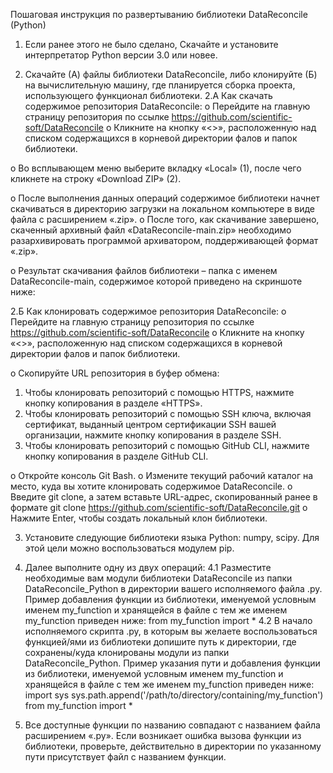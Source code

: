 
Пошаговая инструкция по развертыванию библиотеки DataReconcile (Python)

1. Если ранее этого не было сделано, Скачайте и установите интерпретатор Python версии 3.0 или новее.

2. Скачайте (А) файлы библиотеки DataReconcile, либо клонируйте (Б) на вычислительную машину, где планируется сборка проекта, использующего функционал библиотеки.
2.А Как скачать содержимое репозитория DataReconcile:
o	Перейдите на главную страницу репозитория по ссылке https://github.com/scientific-soft/DataReconcile
o	Кликните на кнопку «<>», расположенную над списком содержащихся в корневой директории фалов и папок библиотеки.
 
o	Во всплывающем меню выберите вкладку «Local» (1), после чего кликнете на строку «Download ZIP» (2).
 
o	После выполнения данных операций содержимое библиотеки начнет скачиваться в директорию загрузки на локальном компьютере в виде файла с расширением «.zip».
o	После того, как скачивание завершено, скаченный архивный файл «DataReconcile-main.zip» необходимо разархивировать программой архиватором, поддерживающей формат «.zip».
 
o	Результат скачивания файлов библиотеки – папка с именем DataReconcile-main, содержимое которой приведено на скриншоте ниже:
 
2.Б Как клонировать содержимое репозитория DataReconcile:
o	Перейдите на главную страницу репозитория по ссылке https://github.com/scientific-soft/DataReconcile
o	Кликните на кнопку «<>», расположенную над списком содержащихся в корневой директории фалов и папок библиотеки.
 
o	Скопируйте URL репозитория в буфер обмена:
1.	Чтобы клонировать репозиторий с помощью HTTPS, нажмите кнопку копирования в разделе «HTTPS».
2.	Чтобы клонировать репозиторий с помощью SSH ключа, включая сертификат, выданный центром сертификации SSH вашей организации, нажмите кнопку копирования в разделе SSH.
3.	Чтобы клонировать репозиторий с помощью GitHub CLI, нажмите кнопку копирования в разделе GitHub CLI.
 		
o	Откройте консоль Git Bash.
o	Измените текущий рабочий каталог на место, куда вы хотите клонировать содержимое DataReconcile.
o	Введите git clone, а затем вставьте URL-адрес, скопированный ранее в формате 
git clone https://github.com/scientific-soft/DataReconcile.git
o	Нажмите Enter, чтобы создать локальный клон библиотеки.

3. Установите следующие библиотеки языка Python: numpy, scipy. Для этой цели можно воспользоваться модулем pip.

4. Далее выполните одну из двух операций:
4.1 Разместите необходимые вам модули библиотеки DataReconcile из папки DataReconcile_Python в директории вашего исполняемого файла .py.
Пример добавления функции из библиотеки, именуемой условным именем my_function и хранящейся в файле с тем же именем my_function приведен ниже: 
from my_function import *
4.2 В начало исполняемого скрипта .py, в которым вы желаете воспользоваться функцией/ями из библиотеки допишите путь к директории, где сохранены/куда клонированы модули из папки DataReconcile_Python.
Пример указания пути и добавления функции из библиотеки, именуемой условным именем my_function и хранящейся в файле с тем же именем my_function  приведен ниже:
import sys
sys.path.append('/path/to/directory/containing/my_function')
from my_function import *

5. Все доступные функции по названию совпадают с названием файла расширением «.py». Если возникает ошибка вызова функции из библиотеки, проверьте, действительно в директории по указанному пути присутствует файл с названием функции. 
